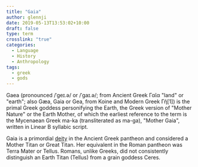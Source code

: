 ```yaml
---
title: "Gaia"
author: glennji
date: 2019-05-13T13:53:02+10:00
draft: false
type: term
crosslink: "true"
categories:
  - Language
  - History
  - Anthropology
tags:
  - greek
  - gods
---
```

Gaea (pronounced /ˈɡeɪ.ə/ or /ˈɡaɪ.ə/; from Ancient Greek Γαῖα "land" or "earth"; also Gæa, Gaia or Gea, from Koine and Modern Greek Γῆ[1]) is the primal Greek goddess personifying the Earth, the Greek version of "Mother Nature" or the Earth Mother, of which the earliest reference to the term is the Mycenaean Greek ma-ka (transliterated as ma-ga), "Mother Gaia", written in Linear B syllabic script.

Gaia is a primordial [deity](../deity) in the Ancient Greek pantheon and considered a Mother Titan or Great Titan.
Her equivalent in the Roman pantheon was Terra Mater or Tellus. Romans, unlike Greeks, did not consistently distinguish an Earth Titan (Tellus) from a grain goddess Ceres.
